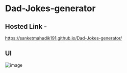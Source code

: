 # Dad-Jokes-generator

## Hosted Link -
https://sanketmahadik191.github.io/Dad-Jokes-generator/

## UI
![image](https://github.com/sanketmahadik191/Dad-Jokes-generator/assets/125791466/b984d6cb-cd73-4499-aa21-d8b095cbf1f2)

